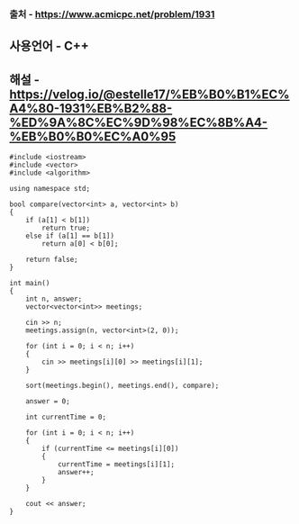 ### 출처 - https://www.acmicpc.net/problem/1931
## 사용언어 - C++
## 해설 - https://velog.io/@estelle17/%EB%B0%B1%EC%A4%80-1931%EB%B2%88-%ED%9A%8C%EC%9D%98%EC%8B%A4-%EB%B0%B0%EC%A0%95

```C++17
#include <iostream>
#include <vector>
#include <algorithm>

using namespace std;

bool compare(vector<int> a, vector<int> b)
{
	if (a[1] < b[1])
		return true;
	else if (a[1] == b[1])
		return a[0] < b[0];
	
	return false;
}

int main()
{
	int n, answer;
	vector<vector<int>> meetings;

	cin >> n;
	meetings.assign(n, vector<int>(2, 0));

	for (int i = 0; i < n; i++)
	{
		cin >> meetings[i][0] >> meetings[i][1];
	}

	sort(meetings.begin(), meetings.end(), compare);

	answer = 0;

	int currentTime = 0;

	for (int i = 0; i < n; i++)
	{
		if (currentTime <= meetings[i][0])
		{
			currentTime = meetings[i][1];
			answer++;
		}
	}

	cout << answer;
}
```